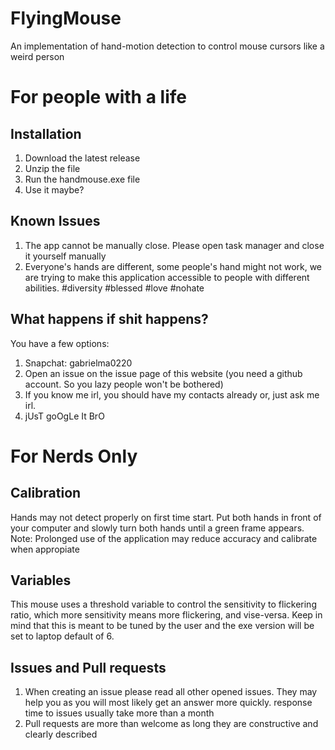 # FlyingMouse
An implementation of hand-motion detection to control mouse cursors like a weird person

# For people with a life
## Installation
1. Download the latest release
2. Unzip the file
3. Run the handmouse.exe file
4. Use it maybe?

## Known Issues
1. The app cannot be manually close. Please open task manager and close it yourself manually
2. Everyone's hands are different, some people's hand might not work, we are trying to make this application accessible to people with different abilities. #diversity #blessed #love #nohate

## What happens if shit happens?
You have a few options:
1. Snapchat: gabrielma0220
2. Open an issue on the issue page of this website (you need a github account. So you lazy people won't be bothered)
3. If you know me irl, you should have my contacts already or, just ask me irl. 
4. jUsT goOgLe It BrO

# For Nerds Only
## Calibration
Hands may not detect properly on first time start. Put both hands in front of your computer and slowly turn both hands until a green frame appears. Note: Prolonged use of the application may reduce accuracy and calibrate when appropiate

## Variables
This mouse uses a threshold variable to control the sensitivity to flickering ratio, which more sensitivity means more flickering, and vise-versa. Keep in mind that this is meant to be tuned by the user and the exe version will be set to laptop default of 6.

## Issues and Pull requests
1. When creating an issue please read all other opened issues. They may help you as you will most likely get an answer more quickly. response time to issues usually take more than a month
2. Pull requests are more than welcome as long they are constructive and clearly described
